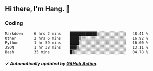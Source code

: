 ## Hi there, I'm Hang. 👋

### Coding

<!--START_SECTION:waka-->

```txt
Markdown     6 hrs 2 mins    ████████████░░░░░░░░░░░░░   48.41 %
Other        2 hrs 6 mins    ████▒░░░░░░░░░░░░░░░░░░░░   16.92 %
Python       1 hr 59 mins    ████░░░░░░░░░░░░░░░░░░░░░   16.00 %
JSON         1 hr 38 mins    ███▒░░░░░░░░░░░░░░░░░░░░░   13.11 %
Bash         35 mins         █▒░░░░░░░░░░░░░░░░░░░░░░░   04.78 %
```

<!--END_SECTION:waka-->

##### ✓ Automatically updated by [GitHub Action](https://github.com/huhuhang/huhuhang/actions).
